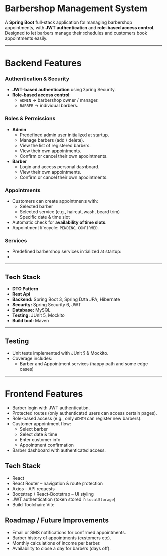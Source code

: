 # Barbershop Management System

A **Spring Boot** full-stack application for managing barbershop appointments, with **JWT authentication** and **role-based access control**.  
Designed to let barbers manage their schedules and customers book appointments easily.

---

# Backend Features

###  Authentication & Security
- **JWT-based authentication** using Spring Security.
- **Role-based access control**:
  - `ADMIN` → barbershop owner / manager.
  - `BARBER` → individual barbers.

###  Roles & Permissions
- **Admin**
  - Predefined admin user initialized at startup.
  - Manage barbers (add / delete).
  - View the list of registered barbers.
  - View their own appointments.
  - Confirm or cancel their own appointments.
- **Barber**
  - Login and access personal dashboard.
  - View their own appointments.
  - Confirm or cancel their own appointments.

### Appointments
- Customers can create appointments with:
  - Selected barber
  - Selected service (e.g., haircut, wash, beard trim)
  - Specific date & time slot
- Automatic check for **availability of time slots**.
- Appointment lifecycle: `PENDING`, `CONFIRMED`.

### Services
- Predefined barbershop services initialized at startup:
- 
---

## Tech Stack

- **DTO Pattern**
- **Rest Api**
- **Backend:** Spring Boot 3, Spring Data JPA, Hibernate  
- **Security:** Spring Security 6, JWT  
- **Database:** MySQL  
- **Testing:** JUnit 5, Mockito  
- **Build tool:** Maven  

---

## Testing
- Unit tests implemented with JUnit 5 & Mockito.
- Coverage includes:
  - Barber and Appointment services (happy path and some edge cases)

---

# Frontend Features

- Barber login with JWT authentication.
- Protected routes (only authenticated users can access certain pages).
- Role-based access (e.g., only `ADMIN` can register new barbers).
- Customer appointment flow:
  - Select barber
  - Select date & time
  - Enter customer info
  - Appointment confirmation
- Barber dashboard with authenticated access.

## Tech Stack
- React  
- React Router – navigation & route protection  
- Axios – API requests  
- Bootstrap / React-Bootstrap – UI styling  
- JWT authentication (token stored in `localStorage`)
- Build Toolchain: Vite

## Roadmap / Future Improvements

- Email or SMS notifications for confirmed appointments.
- Barber history of appointments (customers etc).
- Monthly calculations of income per barber.
- Availability to close a day for barbers (days off).





